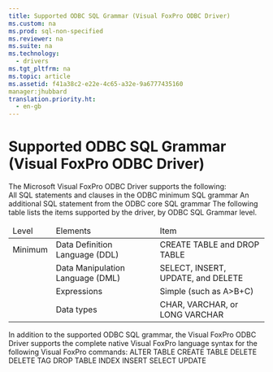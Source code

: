 ```yaml
---
title: Supported ODBC SQL Grammar (Visual FoxPro ODBC Driver)
ms.custom: na
ms.prod: sql-non-specified
ms.reviewer: na
ms.suite: na
ms.technology: 
  - drivers
ms.tgt_pltfrm: na
ms.topic: article
ms.assetid: f41a38c2-e22e-4c65-a32e-9a6777435160
manager:jhubbard
translation.priority.ht: 
  - en-gb
---
```

# Supported ODBC SQL Grammar (Visual FoxPro ODBC Driver)
<?xml version="1.0" encoding="utf-8"?>
<developerReferenceWithoutSyntaxDocument xmlns="http://ddue.schemas.microsoft.com/authoring/2003/5" xmlns:xlink="http://www.w3.org/1999/xlink" xmlns:xsi="http://www.w3.org/2001/XMLSchema-instance" xsi:schemaLocation="http://ddue.schemas.microsoft.com/authoring/2003/5 http://dduestorage.blob.core.windows.net/ddueschema/developer.xsd">
  <introduction>
    <para>The Microsoft Visual FoxPro ODBC Driver supports the following:

</para>
  </introduction>
  <section>
    <content>
      <list class="bullet">
        <listItem>
          <para>All SQL statements and clauses in the ODBC minimum SQL grammar</para>
        </listItem>
        <listItem>
          <para>An additional SQL statement from the ODBC core SQL grammar</para>
        </listItem>
      </list>
      <para>The following table lists the items supported by the driver, by ODBC SQL Grammar level.</para>
      <table xmlns:caps="http://schemas.microsoft.com/build/caps/2013/11">
        <thead>
          <tr>
            <TD>
              <para>Level</para>
            </TD>
            <TD>
              <para>Elements</para>
            </TD>
            <TD>
              <para>Item</para>
            </TD>
          </tr>
        </thead>
        <tbody>
          <tr>
            <TD>
              <para>Minimum</para>
            </TD>
            <TD>
              <para>Data Definition Language (DDL)</para>
            </TD>
            <TD>
              <para>CREATE TABLE and DROP TABLE</para>
            </TD>
          </tr>
          <tr>
            <TD>
              <para> </para>
            </TD>
            <TD>
              <para>Data Manipulation Language (DML)</para>
            </TD>
            <TD>
              <para>SELECT, INSERT, UPDATE, and DELETE</para>
            </TD>
          </tr>
          <tr>
            <TD>
              <para> </para>
            </TD>
            <TD>
              <para>Expressions</para>
            </TD>
            <TD>
              <para>Simple (such as A&gt;B+C)</para>
            </TD>
          </tr>
          <tr>
            <TD>
              <para> </para>
            </TD>
            <TD>
              <para>Data types</para>
            </TD>
            <TD>
              <para>CHAR, VARCHAR, or LONG VARCHAR</para>
            </TD>
          </tr>
        </tbody>
      </table>
      <para>In addition to the supported ODBC SQL grammar, the Visual FoxPro ODBC Driver supports the complete native Visual FoxPro language syntax for the following Visual FoxPro commands:</para>
      <para>
        <legacyLink xlink:href="3a01a291-f4d9-43bc-a725-5a95546ff364">ALTER TABLE</legacyLink>
      </para>
      <para>
        <legacyLink xlink:href="be2143ba-fc16-42c9-84f7-8985cd924860">CREATE TABLE</legacyLink>
      </para>
      <para>
        <legacyLink xlink:href="0d5bd477-626f-4f22-a05a-f531d9f8c5e7">DELETE</legacyLink>
      </para>
      <para>
        <legacyLink xlink:href="4f4e1362-a5f3-4b15-8a3c-d4e96605f221">DELETE TAG</legacyLink>
      </para>
      <para>
        <legacyLink xlink:href="bc50459b-8861-4889-84a9-129ae9065aa8">DROP TABLE</legacyLink>
      </para>
      <para>
        <legacyLink xlink:href="694e8cf5-2f69-4001-9c1e-b735a4da3aff">INDEX</legacyLink>
      </para>
      <para>
        <legacyLink xlink:href="9b648198-349f-46f6-b869-13d129945971">INSERT</legacyLink>
      </para>
      <para>
        <legacyLink xlink:href="2149c3ca-3a71-446d-8d53-3d056e2f301a">SELECT</legacyLink>
      </para>
      <para>
        <legacyLink xlink:href="ff1e0331-c060-4304-b280-039725b45f63">UPDATE</legacyLink>
      </para>
    </content>
  </section>
  <relatedTopics />
</developerReferenceWithoutSyntaxDocument>